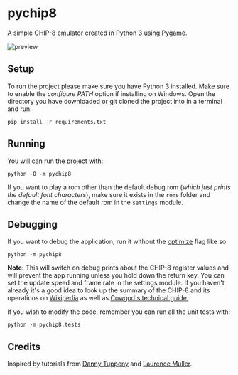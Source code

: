 # pychip8
A simple CHIP-8 emulator created in Python 3 using [Pygame](https://www.pygame.org/wiki/about).

![preview](https://media.giphy.com/media/5WfOGIAqptoooERlKQ/giphy.gif)

## Setup

To run the project please make sure you have Python 3 installed. Make sure to enable the _configure PATH_ option if installing on Windows. Open the directory you have downloaded or git cloned the project into in a terminal and run:

```
pip install -r requirements.txt
```

## Running

You will can run the project with:

```
python -O -m pychip8
```

If you want to play a rom other than the default debug rom (*which just prints the default font characters*), make sure it exists in the `roms` folder and change the name of the default rom in the `settings` module.

## Debugging
If you want to debug the application, run it without the [optimize](https://docs.python.org/3/using/cmdline.html#cmdoption-o) flag like so:

```
python -m pychip8

```

**Note:** This will switch on debug prints about the CHIP-8 register values and will prevent the app running
unless you hold down the return key. You can set the update speed and frame rate in the settings module.
If you haven't already it's a good idea to look up the summary of the CHIP-8 and its operations on [Wikipedia](https://en.wikipedia.org/wiki/CHIP-8) as well as [Cowgod's technical guide.](http://devernay.free.fr/hacks/chip8/C8TECH10.HTM)

If you wish to modify the code, remember you can run all the unit tests with:

```
python -m pychip8.tests
```

## Credits
Inspired by tutorials from [Danny Tuppeny](https://blog.dantup.com/2016/06/building-a-chip-8-interpreter-in-csharp/) and [Laurence Muller](http://www.multigesture.net/articles/how-to-write-an-emulator-chip-8-interpreter/).
